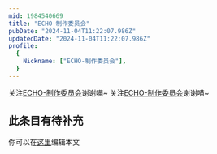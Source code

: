```yaml
---
mid: 1984540669
title: "ECHO-制作委员会"
pubDate: "2024-11-04T11:22:07.986Z"
updatedDate: "2024-11-04T11:22:07.986Z"
profile:
  {
    Nickname: ["ECHO-制作委员会"],
  }
---
```


关注[ECHO-制作委员会](https://space.bilibili.com/1984540669)谢谢喵~ 关注[ECHO-制作委员会](https://space.bilibili.com/1984540669)谢谢喵~

## 此条目有待补充
你可以在[这里](https://github.com/Yuhanawa/VTuber.ICU-Content/edit/master/v/ECHO-制作委员会/index.md)编辑本文
